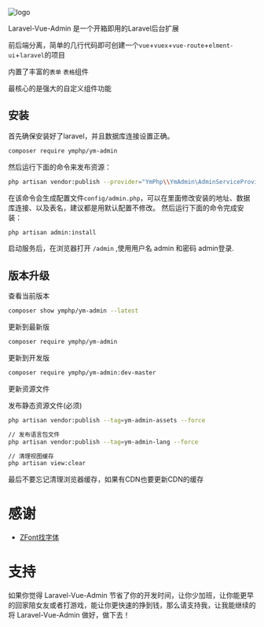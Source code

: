 ![logo](./docs/README.assets/logo-1584436939847.png)

Laravel-Vue-Admin 是一个开箱即用的Laravel后台扩展

前后端分离，简单的几行代码即可创建一个`vue`+`vuex`+`vue-route`+`elment-ui`+`laravel`的项目

内置了丰富的`表单` `表格`组件

最核心的是强大的自定义组件功能



## 安装
首先确保安装好了laravel，并且数据库连接设置正确。

``` bash
composer require ymphp/ym-admin
```

然后运行下面的命令来发布资源：
``` bash
php artisan vendor:publish --provider="YmPhp\\YmAdmin\AdminServiceProvider"
```
在该命令会生成配置文件`config/admin.php`，可以在里面修改安装的地址、数据库连接、以及表名，建议都是用默认配置不修改。
然后运行下面的命令完成安装：
``` bash
php artisan admin:install
```
启动服务后，在浏览器打开 `/admin` ,使用用户名 admin 和密码 admin登录.

## 版本升级

 查看当前版本
```bash
composer show ymphp/ym-admin --latest
```
 更新到最新版
```bash
composer require ymphp/ym-admin
```
 更新到开发版
```bash
composer require ymphp/ym-admin:dev-master
```
更新资源文件

发布静态资源文件(必须)
```bash
php artisan vendor:publish --tag=ym-admin-assets --force
```
```bash
// 发布语言包文件
php artisan vendor:publish --tag=ym-admin-lang --force

// 清理视图缓存
php artisan view:clear
```
最后不要忘记清理浏览器缓存，如果有CDN也要更新CDN的缓存

# 感谢

- [ZFont找字体](http://zfont.cn)




# 支持

如果你觉得 Laravel-Vue-Admin 节省了你的开发时间，让你少加班，让你能更早的回家陪女友或者打游戏，能让你更快速的挣到钱，那么请支持我，让我能继续的将 Laravel-Vue-Admin 做好，做下去！

